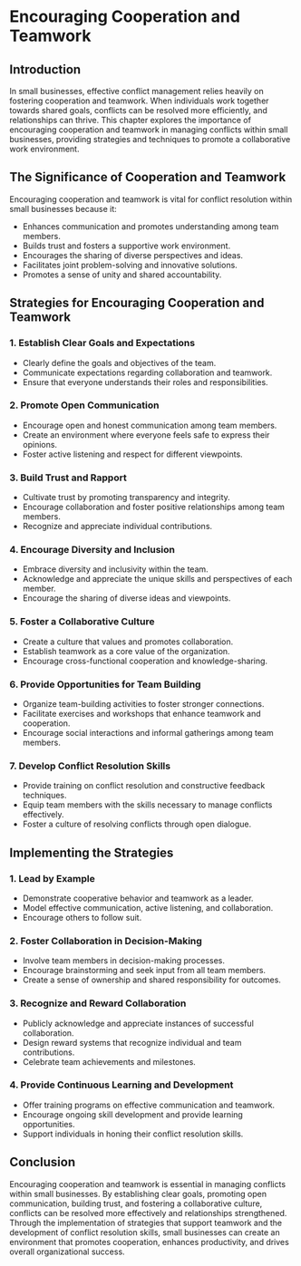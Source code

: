 # Encouraging Cooperation and Teamwork

## Introduction

In small businesses, effective conflict management relies heavily on fostering cooperation and teamwork. When individuals work together towards shared goals, conflicts can be resolved more efficiently, and relationships can thrive. This chapter explores the importance of encouraging cooperation and teamwork in managing conflicts within small businesses, providing strategies and techniques to promote a collaborative work environment.

## The Significance of Cooperation and Teamwork

Encouraging cooperation and teamwork is vital for conflict resolution within small businesses because it:

- Enhances communication and promotes understanding among team members.
- Builds trust and fosters a supportive work environment.
- Encourages the sharing of diverse perspectives and ideas.
- Facilitates joint problem-solving and innovative solutions.
- Promotes a sense of unity and shared accountability.

## Strategies for Encouraging Cooperation and Teamwork

### 1\. Establish Clear Goals and Expectations

- Clearly define the goals and objectives of the team.
- Communicate expectations regarding collaboration and teamwork.
- Ensure that everyone understands their roles and responsibilities.

### 2\. Promote Open Communication

- Encourage open and honest communication among team members.
- Create an environment where everyone feels safe to express their opinions.
- Foster active listening and respect for different viewpoints.

### 3\. Build Trust and Rapport

- Cultivate trust by promoting transparency and integrity.
- Encourage collaboration and foster positive relationships among team members.
- Recognize and appreciate individual contributions.

### 4\. Encourage Diversity and Inclusion

- Embrace diversity and inclusivity within the team.
- Acknowledge and appreciate the unique skills and perspectives of each member.
- Encourage the sharing of diverse ideas and viewpoints.

### 5\. Foster a Collaborative Culture

- Create a culture that values and promotes collaboration.
- Establish teamwork as a core value of the organization.
- Encourage cross-functional cooperation and knowledge-sharing.

### 6\. Provide Opportunities for Team Building

- Organize team-building activities to foster stronger connections.
- Facilitate exercises and workshops that enhance teamwork and cooperation.
- Encourage social interactions and informal gatherings among team members.

### 7\. Develop Conflict Resolution Skills

- Provide training on conflict resolution and constructive feedback techniques.
- Equip team members with the skills necessary to manage conflicts effectively.
- Foster a culture of resolving conflicts through open dialogue.

## Implementing the Strategies

### 1\. Lead by Example

- Demonstrate cooperative behavior and teamwork as a leader.
- Model effective communication, active listening, and collaboration.
- Encourage others to follow suit.

### 2\. Foster Collaboration in Decision-Making

- Involve team members in decision-making processes.
- Encourage brainstorming and seek input from all team members.
- Create a sense of ownership and shared responsibility for outcomes.

### 3\. Recognize and Reward Collaboration

- Publicly acknowledge and appreciate instances of successful collaboration.
- Design reward systems that recognize individual and team contributions.
- Celebrate team achievements and milestones.

### 4\. Provide Continuous Learning and Development

- Offer training programs on effective communication and teamwork.
- Encourage ongoing skill development and provide learning opportunities.
- Support individuals in honing their conflict resolution skills.

## Conclusion

Encouraging cooperation and teamwork is essential in managing conflicts within small businesses. By establishing clear goals, promoting open communication, building trust, and fostering a collaborative culture, conflicts can be resolved more effectively and relationships strengthened. Through the implementation of strategies that support teamwork and the development of conflict resolution skills, small businesses can create an environment that promotes cooperation, enhances productivity, and drives overall organizational success.

